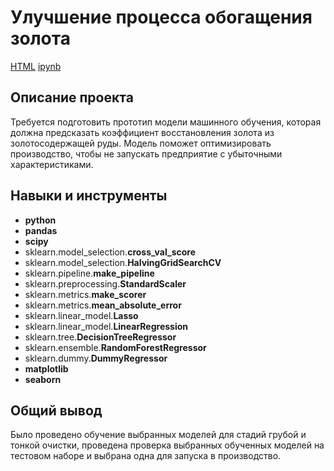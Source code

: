 # Улучшение процесса обогащения золота

[HTML](https://github.com/SancheZzz69/Portfolio/blob/main/Gold%20Recovery/P2_Portfolio.html)     [ipynb](https://github.com/SancheZzz69/Portfolio/blob/main/Gold%20Recovery/P2_Portfolio.ipynb)

## Описание проекта

Требуется подготовить прототип модели машинного обучения, которая должна предсказать коэффициент восстановления золота из золотосодержащей руды. Модель поможет оптимизировать производство, чтобы не запускать предприятие с убыточными характеристиками.



## Навыки и инструменты

- **python**
- **pandas**
- **scipy**
- sklearn.model_selection.**cross_val_score**
- sklearn.model_selection.**HalvingGridSearchCV**
- sklearn.pipeline.**make_pipeline**
- sklearn.preprocessing.**StandardScaler**
- sklearn.metrics.**make_scorer**
- sklearn.metrics.**mean_absolute_error**
- sklearn.linear_model.**Lasso**
- sklearn.linear_model.**LinearRegression**
- sklearn.tree.**DecisionTreeRegressor**
- sklearn.ensemble.**RandomForestRegressor**
- sklearn.dummy.**DummyRegressor**
- **matplotlib**
- **seaborn**

## 

## Общий вывод

Было проведено обучение выбранных моделей для стадий грубой и тонкой очистки, проведена проверка выбранных обученных моделей на тестовом наборе и выбрана одна для запуска в производство.
